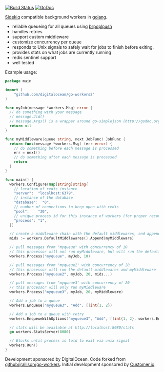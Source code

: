 [![Build Status](https://travis-ci.org/digitalocean/go-workers2.png)](https://travis-ci.org/digitalocean/go-workers2)
[![GoDoc](https://godoc.org/github.com/digitalocean/go-workers2?status.png)](https://godoc.org/github.com/digitalocean/go-workers2)

[Sidekiq](http://sidekiq.org/) compatible
background workers in [golang](http://golang.org/).

* reliable queueing for all queues using [brpoplpush](http://redis.io/commands/brpoplpush)
* handles retries
* support custom middleware
* customize concurrency per queue
* responds to Unix signals to safely wait for jobs to finish before exiting.
* provides stats on what jobs are currently running
* redis sentinel support
* well tested

Example usage:

```go
package main

import (
	"github.com/digitalocean/go-workers2"
)

func myJob(message *workers.Msg) error {
  // do something with your message
  // message.Jid()
  // message.Args() is a wrapper around go-simplejson (http://godoc.org/github.com/bitly/go-simplejson)
  return nil
}

func myMiddleware(queue string, next JobFunc) JobFunc {
  return func(message *workers.Msg) (err error) {
    // do something before each message is processed
    err = next()
    // do something after each message is processed
    return
  }
}

func main() {
  workers.Configure(map[string]string{
    // location of redis instance
    "server":  "localhost:6379",
    // instance of the database
    "database":  "0",
    // number of connections to keep open with redis
    "pool":    "30",
    // unique process id for this instance of workers (for proper recovery of inprogress jobs on crash)
    "process": "1",
  })

  // create a middleware chain with the default middlewares, and append myMiddleware
  mids := workers.DefaultMiddlewares().Append(myMiddleware)

  // pull messages from "myqueue" with concurrency of 10
  // this processor will not run myMiddleware, but will run the default middlewares
  workers.Process("myqueue", myJob, 10)

  // pull messages from "myqueue2" with concurrency of 20
  // this processor will run the default middlewares and myMiddleware
  workers.Process("myqueue2", myJob, 20, mids...)

  // pull messages from "myqueue3" with concurrency of 20
  // this processor will only run myMiddleware
  workers.Process("myqueue3", myJob, 20, myMiddleware)

  // Add a job to a queue
  workers.Enqueue("myqueue3", "Add", []int{1, 2})

  // Add a job to a queue with retry
  workers.EnqueueWithOptions("myqueue3", "Add", []int{1, 2}, workers.EnqueueOptions{Retry: true})

  // stats will be available at http://localhost:8080/stats
  go workers.StatsServer(8080)

  // Blocks until process is told to exit via unix signal
  workers.Run()
}
```

Development sponsored by DigitalOcean. Code forked from [github/jrallison/go-workers](https://github.com/jrallison/go-workers). Initial development sponsored by [Customer.io](http://customer.io).
